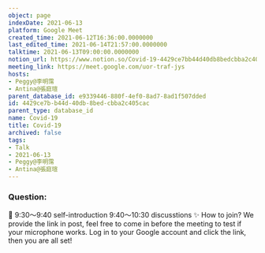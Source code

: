 ```yaml
---
object: page
indexDate: 2021-06-13
platform: Google Meet
created_time: 2021-06-12T16:36:00.0000000
last_edited_time: 2021-06-14T21:57:00.0000000
talktime: 2021-06-13T09:00:00.0000000
notion_url: https://www.notion.so/Covid-19-4429ce7bb44d40db8bedcbba2c405cac
meeting_link: https://meet.google.com/uor-traf-jys
hosts:
- Peggy@李明霈
- Antina@張庭瑄
parent_database_id: e9339446-880f-4ef0-8ad7-8ad1f507dded
id: 4429ce7b-b44d-40db-8bed-cbba2c405cac
parent_type: database_id
name: Covid-19
title: Covid-19
archived: false
tags:
- Talk
- 2021-06-13
- Peggy@李明霈
- Antina@張庭瑄
---
```


### Question:


   
   
   
   
   
📅
9:30～9:40 self-introduction
9:40～10:30 discusstions
✨
How to join?
We provide the link in post, feel free to come in before the meeting to test if your microphone works. Log in to your Google account and click the link, then you are all set!

